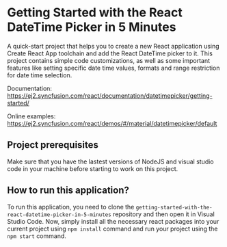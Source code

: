 # Getting Started with the React DateTime Picker in 5 Minutes

A quick-start project that helps you to create a new React application using Create React App toolchain and add the React DateTime picker to it. This project contains simple code customizations, as well as some important features like setting specific date time values, formats and range restriction for date time selection.

Documentation: https://ej2.syncfusion.com/react/documentation/datetimepicker/getting-started/

Online examples: https://ej2.syncfusion.com/react/demos/#/material/datetimepicker/default

## Project prerequisites
Make sure that you have the lastest versions of NodeJS and visual studio code in your machine before starting to work on this project.

## How to run this application?
To run this application, you need to clone the `getting-started-with-the-react-datetime-picker-in-5-minutes` repository and then open it in Visual Studio Code. Now, simply install all the necessary react packages into your current project using `npm install` command and run your project using the `npm start` command.